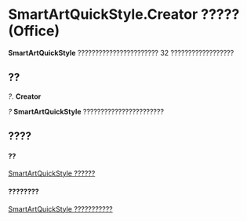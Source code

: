 
# SmartArtQuickStyle.Creator ????? (Office)

 **SmartArtQuickStyle** ??????????????????????? 32 ??????????????????


## ??

 _?_. **Creator**

 _?_ **SmartArtQuickStyle** ???????????????????????


## ????


#### ??


[SmartArtQuickStyle ??????](e128920b-7adc-71e2-928b-84285f24d574.md)
#### ????????


[SmartArtQuickStyle ???????????](http://msdn.microsoft.com/library/9121866b-1308-4024-faa6-fa9254f18dd6%28Office.15%29.aspx)